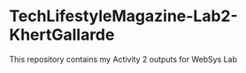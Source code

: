 # TechLifestyleMagazine-Lab2-KhertGallarde
This repository contains my Activity 2 outputs for WebSys Lab
